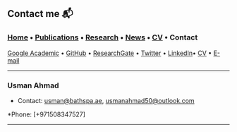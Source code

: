 
## Contact me 📬
###  [Home](/index) • [Publications](/publications) • [Research](/research) • [News](/news) • [CV](/brief_cv)  • Contact                        


<a href="https://scholar.google.com/citations?user=u06UNxwAAAAJ&hl=en" target="_blank">Google Academic</a>  • <a href="https://github.com/usmanahmad11" target="_blank">GitHub</a> • <a href="https://www.researchgate.net/profile/Usman-Ahmad-44?ev=hdr_xprf" target="_blank">ResearchGate</a> • <a href="https://twitter.com/usmanahmaad50" target="_blank">Twitter</a> • <a href="https://www.linkedin.com/in/usman-ahmad-005837140/" target="_blank">LinkedIn</a>• [CV](/files/CV_UsmanAhmad.pdf) • [E-mail](mailto:usmanahmad50@outlook.com?subject=%20Hello,%20Usman) 


---

### **Usman Ahmad**                 
* Contact: [usman@bathspa.ae](mailto:usman@bathspa.ae?subject=%20Hello,%20Usman), [usmanahmad50@outlook.com](mailto:usmanahmad50@outlook.com?subject=%20Hello,%20Usman) 

*Phone: [+971508347527]

                                                           
---


